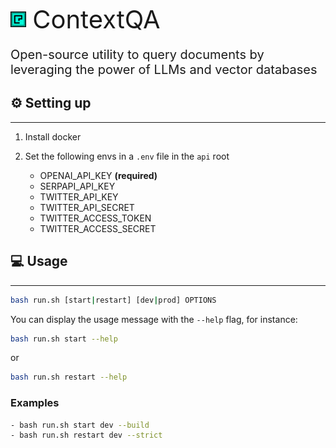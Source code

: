 <p  style="display: flex;align-items: center;">
   <img src="static/logo.png" width="5%" alt="SuperAGI logo" />
   <span style="font-size: 40px; padding-left: 10px;">ContextQA</span>
</p>

<p style="font-size: 20px">Open-source utility to query documents by leveraging the power of LLMs and vector databases</p>

## ⚙️ Setting up

---

1. Install docker
2. Set the following envs in a `.env` file in the `api` root

   - OPENAI_API_KEY  **(required)**
   - SERPAPI_API_KEY
   - TWITTER_API_KEY
   - TWITTER_API_SECRET
   - TWITTER_ACCESS_TOKEN
   - TWITTER_ACCESS_SECRET

## 💻 Usage

---

```bash
bash run.sh [start|restart] [dev|prod] OPTIONS
```

You can display the usage message with the `--help` flag, for instance:

```bash
bash run.sh start --help
```

or

```bash
bash run.sh restart --help
```

### Examples

```bash
- bash run.sh start dev --build
- bash run.sh restart dev --strict
```
